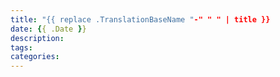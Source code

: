 ```yaml
---
title: "{{ replace .TranslationBaseName "-" " " | title }}
date: {{ .Date }}
description:
tags:
categories:
---
```

